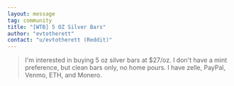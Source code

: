 ```yaml
---
layout: message
tag: community
title: "[WTB] 5 OZ Silver Bars"
author: "evtotherett"	
contact: "u/evtotherett (Reddit)"
---
```


> I'm interested in buying 5 oz silver bars at $27/oz. I don't have a mint preference, but clean bars only, no home pours. I have zelle, PayPal, Venmo, ETH, and Monero.
